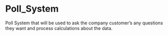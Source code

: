 # Poll_System
Poll System that will be used to ask the company customer’s any questions they want and process calculations about the data.
